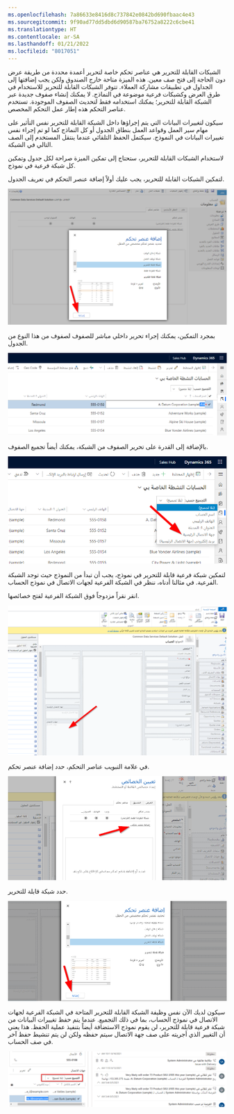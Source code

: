 ```yaml
---
ms.openlocfilehash: 7a86633e8416d8c737842e0842bd690fbaac4e43
ms.sourcegitcommit: 9f90ad77dd5dbd6d90587ba76752a8222c6cbe41
ms.translationtype: HT
ms.contentlocale: ar-SA
ms.lasthandoff: 01/21/2022
ms.locfileid: "8017051"
---
```

الشبكات القابلة للتحرير هي عناصر تحكم خاصة لتحرير أعمدة محددة من طريقة عرض دون الحاجة إلى فتح صف معين. هذه الميزة متاحة خارج الصندوق ولكن يجب إضافتها إلى الجداول في تطبيقات مشاركة العملاء. تتوفر الشبكات القابلة للتحرير للاستخدام في طرق العرض وكشبكات فرعية موضوعة في النماذج. لا يمكنك إنشاء صفوف جديدة عبر الشبكة القابلة للتحرير؛ يمكنك استخدامه فقط لتحديث الصفوف الموجودة. تستخدم عناصر التحكم هذه إطار عمل التحكم المخصص. 

سيكون لتغييرات البيانات التي يتم إجراؤها داخل الشبكة القابلة للتحرير نفس التأثير على مهام سير العمل وقواعد العمل بنطاق الجدول أو كل النماذج كما لو تم إجراء نفس تغييرات البيانات في النموذج. سيكتمل الحفظ التلقائي عندما ينتقل المستخدم إلى الصف التالي في الشبكة.

لاستخدام الشبكات القابلة للتحرير، ستحتاج إلى تمكين الميزة صراحة لكل جدول وتمكين كل شبكة فرعية في نموذج.

لتمكين الشبكات القابلة للتحرير، يجب عليك أولاً إضافة عنصر التحكم في تعريف الجدول.

![أضف نافذة التحكم مع سهم أحمر يشير إلى زر إضافة.](../media/MB200.1_03_03_02_01.png)

بمجرد التمكين، يمكنك إجراء تحرير داخلي مباشر للصفوف لصفوف من هذا النوع من الجدول.

![لقطة شاشة تعرض التحرير الخطي المباشر.](../media/MB200.1_03_03_02_02.png)

بالإضافة إلى القدرة على تحرير الصفوف من الشبكة، يمكنك أيضاً تجميع الصفوف.

![لقطة شاشة تعرض السهم الأحمر المشار إليه في العمود المنسدل "تجميع حسب".](../media/MB200.1_03_03_02_03.png)

لتمكين شبكة فرعية قابلة للتحرير في نموذج، يجب أن تبدأ من النموذج حيث توجد الشبكة الفرعية. في مثالنا أدناه، ننظر في الشبكة الفرعية لجهات الاتصال في نموذج الحساب.

انقر نقراً مزدوجاً فوق الشبكة الفرعية لفتح خصائصها.

![لقطة شاشة لخصائص الشبكة الفرعية مع تمييز جهات الاتصال.](../media/MB200.1_03_03_02_04.png)

في علامة التبويب عناصر التحكم، حدد إضافة عنصر تحكم.

![لقطة شاشة لـتعيين الخصائص مع سهم أحمر يشير إلى إضافة عنصر تحكم.](../media/MB200.1_03_03_02_05.png)

حدد شبكة قابلة للتحرير.

![لقطة شاشة لنافذة إضافة عنصر تحكم مع تحديد شبكة قابلة للتحرير.](../media/MB200.1_03_03_02_06.png)

سيكون لديك الآن نفس وظيفة الشبكة القابلة للتحرير المتاحة في الشبكة الفرعية لجهات الاتصال في نموذج الحساب، بما في ذلك التجميع. عندما يتم حفظ تغييرات البيانات من شبكة فرعية قابلة للتحرير، لن يقوم نموذج الاستضافة أيضاً بتنفيذ عملية الحفظ. هذا يعني أن التغيير الذي أجريته على صف جهة الاتصال سيتم حفظه ولكن لن يتم تنشيط حفظ آخر في صف الحساب. 

![لقطة شاشة تعرض مجموعة مع تعديل صف في الشبكة.](../media/MB200.1_03_03_02_07.png)
